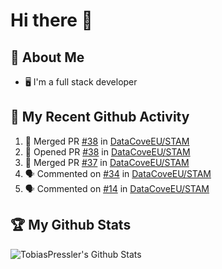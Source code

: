 # Hi there 👋

<!--
**TobiasPressler/TobiasPressler** is a ✨ _special_ ✨ repository because its `README.md` (this file) appears on your GitHub profile.

Here are some ideas to get you started:

- 🔭 I’m currently working on ...
- 🌱 I’m currently learning ...
- 👯 I’m looking to collaborate on ...
- 🤔 I’m looking for help with ...
- 💬 Ask me about ...
- 📫 How to reach me: ...
- 😄 Pronouns: ...
- ⚡ Fun fact: ...
-->

## :book: About Me
- 🖥 I'm a full stack developer

## 🔔 My Recent Github Activity
<!--START_SECTION:activity-->
1. 🎉 Merged PR [#38](https://github.com/DataCoveEU/STAM/pull/38) in [DataCoveEU/STAM](https://github.com/DataCoveEU/STAM)
2. 💪 Opened PR [#38](https://github.com/DataCoveEU/STAM/pull/38) in [DataCoveEU/STAM](https://github.com/DataCoveEU/STAM)
3. 🎉 Merged PR [#37](https://github.com/DataCoveEU/STAM/pull/37) in [DataCoveEU/STAM](https://github.com/DataCoveEU/STAM)
4. 🗣 Commented on [#34](https://github.com/DataCoveEU/STAM/issues/34) in [DataCoveEU/STAM](https://github.com/DataCoveEU/STAM)
5. 🗣 Commented on [#14](https://github.com/DataCoveEU/STAM/issues/14) in [DataCoveEU/STAM](https://github.com/DataCoveEU/STAM)
<!--END_SECTION:activity-->

## :trophy: My Github Stats

<img align="left" alt="TobiasPressler's Github Stats" src="https://github-readme-stats.codestackr.vercel.app/api?username=TobiasPressler&show_icons=true&hide_border=true" />
